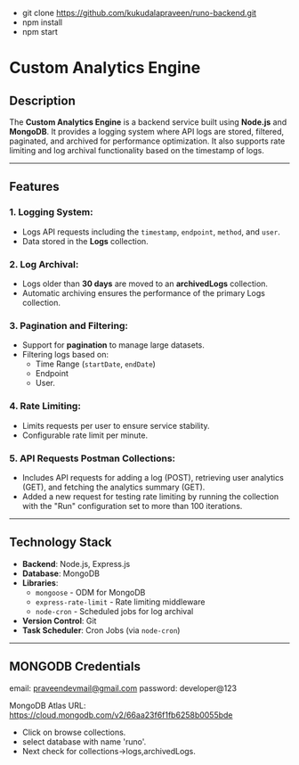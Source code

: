 - git clone https://github.com/kukudalapraveen/runo-backend.git
- npm install
- npm start

# Custom Analytics Engine

## Description

The **Custom Analytics Engine** is a backend service built using **Node.js** and **MongoDB**. It provides a logging system where API logs are stored, filtered, paginated, and archived for performance optimization. It also supports rate limiting and log archival functionality based on the timestamp of logs.

---

## Features

### 1. Logging System:

- Logs API requests including the `timestamp`, `endpoint`, `method`, and `user`.
- Data stored in the **Logs** collection.

### 2. Log Archival:

- Logs older than **30 days** are moved to an **archivedLogs** collection.
- Automatic archiving ensures the performance of the primary Logs collection.

### 3. Pagination and Filtering:

- Support for **pagination** to manage large datasets.
- Filtering logs based on:
  - Time Range (`startDate`, `endDate`)
  - Endpoint
  - User.

### 4. Rate Limiting:

- Limits requests per user to ensure service stability.
- Configurable rate limit per minute.

### 5. API Requests Postman Collections:

- Includes API requests for adding a log (POST), retrieving user analytics (GET), and fetching the analytics summary (GET).
- Added a new request for testing rate limiting by running the collection with the "Run" configuration set to more than 100 iterations.

---

## Technology Stack

- **Backend**: Node.js, Express.js
- **Database**: MongoDB
- **Libraries**:
  - `mongoose` - ODM for MongoDB
  - `express-rate-limit` - Rate limiting middleware
  - `node-cron` - Scheduled jobs for log archival
- **Version Control**: Git
- **Task Scheduler**: Cron Jobs (via `node-cron`)

---

## MONGODB Credentials

email: praveendevmail@gmail.com
password: developer@123

MongoDB Atlas URL: https://cloud.mongodb.com/v2/66aa23f6f1fb6258b0055bde

- Click on browse collections.
- select database with name 'runo'.
- Next check for collections->logs,archivedLogs.
